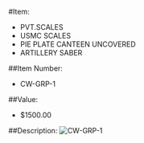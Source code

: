 #Item:
* PVT.SCALES 
* USMC SCALES
* PIE PLATE CANTEEN UNCOVERED
* ARTILLERY SABER



##Item Number:
* CW-GRP-1

##Value:
* $1500.00

##Description:
 ![CW-GRP-1](../../../Military-Audit/Images/CW-GRP-01.JPG)



